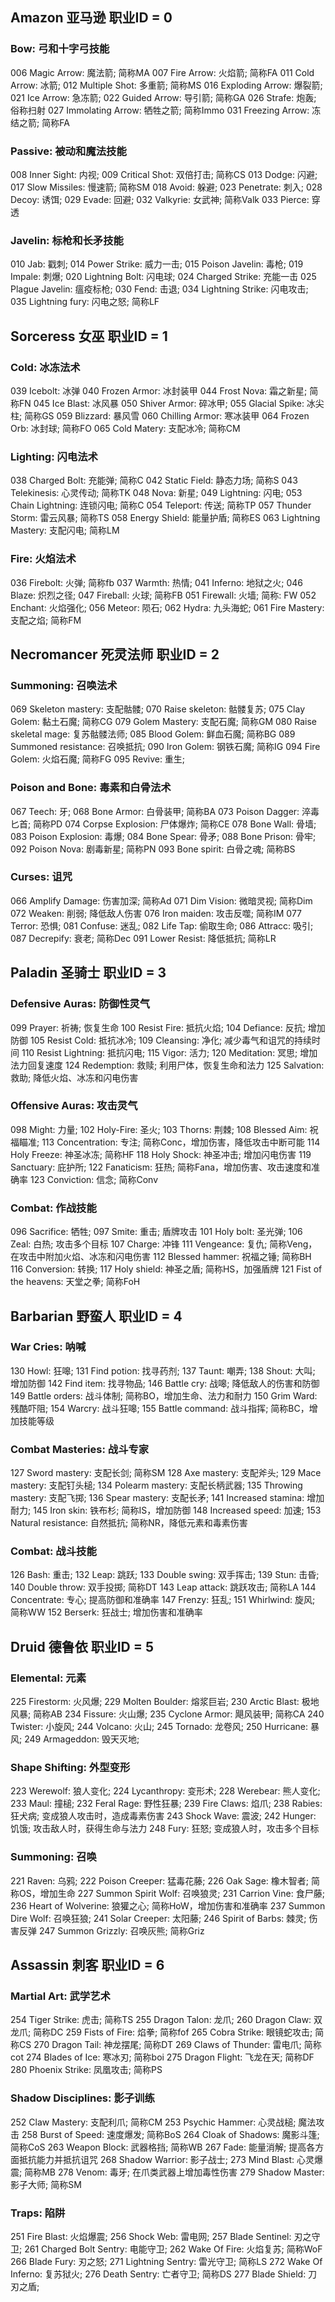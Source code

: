 ## Amazon 亚马逊 职业ID = 0

### Bow: 弓和十字弓技能

006 Magic Arrow: 魔法箭; 简称MA
007 Fire Arrow: 火焰箭; 简称FA
011 Cold Arrow: 冰箭;
012 Multiple Shot: 多重箭; 简称MS
016 Exploding Arrow: 爆裂箭;
021 Ice Arrow: 急冻箭;
022 Guided Arrow: 导引箭; 简称GA
026 Strafe: 炮轰; 俗称扫射
027 Immolating Arrow: 牺牲之箭; 简称Immo
031 Freezing Arrow: 冻结之箭; 简称FA

### Passive: 被动和魔法技能

008 Inner Sight: 内视;
009 Critical Shot: 双倍打击; 简称CS
013 Dodge: 闪避;
017 Slow Missiles: 慢速箭; 简称SM
018 Avoid: 躲避;
023 Penetrate: 刺入;
028 Decoy: 诱饵;
029 Evade: 回避;
032 Valkyrie: 女武神; 简称Valk
033 Pierce: 穿透

### Javelin: 标枪和长矛技能

010 Jab: 戳刺;
014 Power Strike: 威力一击;
015 Poison Javelin: 毒枪;
019 Impale: 刺爆;
020 Lightning Bolt: 闪电球;
024 Charged Strike: 充能一击
025 Plague Javelin: 瘟疫标枪;
030 Fend: 击退;
034 Lightning Strike: 闪电攻击;
035 Lightning fury: 闪电之怒; 简称LF

## Sorceress 女巫 职业ID = 1

### Cold: 冰冻法术

039 Icebolt: 冰弹
040 Frozen Armor: 冰封装甲
044 Frost Nova: 霜之新星; 简称FN
045 Ice Blast: 冰风暴
050 Shiver Armor: 碎冰甲;
055 Glacial Spike: 冰尖柱; 简称GS
059 Blizzard: 暴风雪
060 Chilling Armor: 寒冰装甲
064 Frozen Orb: 冰封球; 简称FO
065 Cold Matery: 支配冰冷; 简称CM

### Lighting: 闪电法术

038 Charged Bolt: 充能弹; 简称C
042 Static Field: 静态力场; 简称S
043 Telekinesis: 心灵传动; 简称TK
048 Nova: 新星;
049 Lightning: 闪电;
053 Chain Lightning: 连锁闪电; 简称C
054 Teleport: 传送; 简称TP
057 Thunder Storm: 雷云风暴; 简称TS
058 Energy Shield: 能量护盾; 简称ES
063 Lightning Mastery: 支配闪电; 简称LM

### Fire: 火焰法术

036 Firebolt: 火弹; 简称fb
037 Warmth: 热情;
041 Inferno: 地狱之火;
046 Blaze: 炽烈之径;
047 Fireball: 火球; 简称FB
051 Firewall: 火墙; 简称: FW
052 Enchant: 火焰强化;
056 Meteor: 陨石;
062 Hydra: 九头海蛇;
061 Fire Mastery: 支配之焰; 简称FM

## Necromancer 死灵法师 职业ID = 2

### Summoning: 召唤法术

069 Skeleton mastery: 支配骷髅;
070 Raise skeleton: 骷髅复苏;
075 Clay Golem: 黏土石魔; 简称CG
079 Golem Mastery: 支配石魔; 简称GM
080 Raise skeletal mage: 复苏骷髅法师;
085 Blood Golem: 鲜血石魔; 简称BG
089 Summoned resistance: 召唤抵抗;
090 Iron Golem: 钢铁石魔; 简称IG 094 Fire Golem: 火焰石魔; 简称FG
095 Revive: 重生;

### Poison and Bone: 毒素和白骨法术

067 Teech: 牙;
068 Bone Armor: 白骨装甲; 简称BA
073 Poison Dagger: 淬毒匕首; 简称PD
074 Corpse Explosion: 尸体爆炸; 简称CE
078 Bone Wall: 骨墙;
083 Poison Explosion: 毒爆;
084 Bone Spear: 骨矛;
088 Bone Prison: 骨牢;
092 Poison Nova: 剧毒新星; 简称PN
093 Bone spirit: 白骨之魂; 简称BS

### Curses: 诅咒

066 Amplify Damage: 伤害加深; 简称Ad
071 Dim Vision: 微暗灵视; 简称Dim
072 Weaken: 削弱; 降低敌人伤害
076 Iron maiden: 攻击反噬; 简称IM
077 Terror: 恐惧;
081 Confuse: 迷乱;
082 Life Tap: 偷取生命;
086 Attracc: 吸引;
087 Decrepify: 衰老; 简称Dec
091 Lower Resist: 降低抵抗; 简称LR

## Paladin 圣骑士 职业ID = 3

### Defensive Auras: 防御性灵气

099 Prayer: 祈祷; 恢复生命
100 Resist Fire: 抵抗火焰;
104 Defiance: 反抗; 增加防御
105 Resist Cold: 抵抗冰冷;
109 Cleansing: 净化; 减少毒气和诅咒的持续时间
110 Resist Lightning: 抵抗闪电;
115 Vigor: 活力;
120 Meditation: 冥思; 增加法力回复速度
124 Redemption: 救赎; 利用尸体，恢复生命和法力
125 Salvation: 救助; 降低火焰、冰冻和闪电伤害

### Offensive Auras: 攻击灵气

098 Might: 力量;
102 Holy-Fire: 圣火;
103 Thorns: 荆棘;
108 Blessed Aim: 祝福瞄准;
113 Concentration: 专注; 简称Conc，增加伤害，降低攻击中断可能
114 Holy Freeze: 神圣冰冻; 简称HF
118 Holy Shock: 神圣冲击; 增加闪电伤害
119 Sanctuary: 庇护所;
122 Fanaticism: 狂热; 简称Fana，增加伤害、攻击速度和准确率
123 Conviction: 信念; 简称Conv

### Combat: 作战技能

096 Sacrifice: 牺牲;
097 Smite: 重击; 盾牌攻击
101 Holy bolt: 圣光弹;
106 Zeal: 白热; 攻击多个目标
107 Charge: 冲锋
111 Vengeance: 复仇; 简称Veng，在攻击中附加火焰、冰冻和闪电伤害
112 Blessed hammer: 祝福之锤; 简称BH 116 Conversion: 转换;
117 Holy shield: 神圣之盾; 简称HS，加强盾牌
121 Fist of the heavens: 天堂之拳; 简称FoH

## Barbarian 野蛮人 职业ID = 4

### War Cries: 呐喊

130 Howl: 狂嗥;
131 Find potion: 找寻药剂;
137 Taunt: 嘲弄;
138 Shout: 大叫;  增加防御
142 Find item: 找寻物品;
146 Battle cry: 战嗥; 降低敌人的伤害和防御
149 Battle orders: 战斗体制; 简称BO，增加生命、法力和耐力
150 Grim Ward: 残酷吓阻;
154 Warcry: 战斗狂嗥;
155 Battle command: 战斗指挥; 简称BC，增加技能等级

### Combat Masteries: 战斗专家

127 Sword mastery: 支配长剑; 简称SM
128 Axe mastery: 支配斧头;
129 Mace mastery: 支配钉头槌;
134 Polearm mastery: 支配长柄武器;
135 Throwing mastery: 支配飞掷;
136 Spear mastery: 支配长矛;
141 Increased stamina: 增加耐力;
145 Iron skin: 铁布杉; 简称IS，增加防御
148 Increased speed: 加速;
153 Natural resistance: 自然抵抗; 简称NR，降低元素和毒素伤害

### Combat: 战斗技能

126 Bash: 重击;
132 Leap: 跳跃;
133 Double swing: 双手挥击;
139 Stun: 击昏;
140 Double throw: 双手投掷; 简称DT
143 Leap attack: 跳跃攻击; 简称LA
144 Concentrate: 专心; 提高防御和准确率
147 Frenzy: 狂乱;
151 Whirlwind: 旋风; 简称WW
152 Berserk: 狂战士; 增加伤害和准确率

## Druid 德鲁依 职业ID = 5

### Elemental: 元素

225 Firestorm: 火风爆;
229 Molten Boulder: 熔浆巨岩;
230 Arctic Blast: 极地风暴; 简称AB
234 Fissure: 火山爆;
235 Cyclone Armor: 飓风装甲; 简称CA
240 Twister: 小旋风;
244 Volcano: 火山;
245 Tornado: 龙卷风;
250 Hurricane: 暴风;
249 Armageddon: 毁天灭地;

### Shape Shifting: 外型变形

223 Werewolf: 狼人变化;
224 Lycanthropy: 变形术;
228 Werebear: 熊人变化;
233 Maul: 撞槌;
232 Feral Rage: 野性狂暴;
239 Fire Claws: 焰爪;
238 Rabies: 狂犬病; 变成狼人攻击时，造成毒素伤害
243 Shock Wave: 震波;
242 Hunger: 饥饿; 攻击敌人时，获得生命与法力
248 Fury: 狂怒; 变成狼人时，攻击多个目标

### Summoning: 召唤

221 Raven: 乌鸦;
222 Poison Creeper: 猛毒花藤;
226 Oak Sage: 橡木智者; 简称OS，增加生命
227 Summon Spirit Wolf: 召唤狼灵;
231 Carrion Vine: 食尸藤;
236 Heart of Wolverine: 狼獾之心; 简称HoW，增加伤害和准确率
237 Summon Dire Wolf: 召唤狂狼;
241 Solar Creeper: 太阳藤;
246 Spirit of Barbs: 棘灵; 伤害反弹
247 Summon Grizzly: 召唤灰熊; 简称Griz

## Assassin 刺客 职业ID = 6

### Martial Art: 武学艺术

254 Tiger Strike: 虎击; 简称TS
255 Dragon Talon: 龙爪;
260 Dragon Claw: 双龙爪; 简称DC
259 Fists of Fire: 焰拳; 简称fof
265 Cobra Strike: 眼镜蛇攻击; 简称CS
270 Dragon Tail: 神龙摆尾; 简称DT
269 Claws of Thunder: 雷电爪; 简称cot
274 Blades of Ice: 寒冰刃; 简称boi
275 Dragon Flight: 飞龙在天; 简称DF
280 Phoenix Strike: 凤凰攻击; 简称PS

### Shadow Disciplines: 影子训练

252 Claw Mastery: 支配利爪; 简称CM
253 Psychic Hammer: 心灵战槌; 魔法攻击
258 Burst of Speed: 速度爆发; 简称BoS
264 Cloak of Shadows: 魔影斗篷; 简称CoS
263 Weapon Block: 武器格挡; 简称WB
267 Fade: 能量消解; 提高各方面抵抗能力并抵抗诅咒
268 Shadow Warrior: 影子战士;
273 Mind Blast: 心灵爆震; 简称MB
278 Venom: 毒牙; 在爪类武器上增加毒性伤害
279 Shadow Master: 影子大师; 简称SM

### Traps: 陷阱

251 Fire Blast: 火焰爆震;
256 Shock Web: 雷电网;
257 Blade Sentinel: 刃之守卫;
261 Charged Bolt Sentry: 电能守卫;
262 Wake Of Fire: 火焰复苏; 简称WoF
266 Blade Fury: 刃之怒;
271 Lightning Sentry: 雷光守卫; 简称LS
272 Wake Of Inferno: 复苏狱火;
276 Death Sentry: 亡者守卫; 简称DS
277 Blade Shield: 刀刃之盾;
